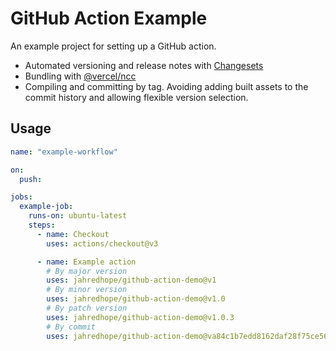 # GitHub Action Example

An example project for setting up a GitHub action.

- Automated versioning and release notes with [Changesets](https://github.com/changesets/changesets)
- Bundling with [@vercel/ncc](https://github.com/vercel/ncc)
- Compiling and committing by tag. Avoiding adding built assets to the commit history and allowing flexible version selection.

## Usage

```yaml
name: "example-workflow"

on:
  push:

jobs:
  example-job:
    runs-on: ubuntu-latest
    steps:
      - name: Checkout
        uses: actions/checkout@v3

      - name: Example action
        # By major version
        uses: jahredhope/github-action-demo@v1
        # By minor version
        uses: jahredhope/github-action-demo@v1.0
        # By patch version
        uses: jahredhope/github-action-demo@v1.0.3
        # By commit
        uses: jahredhope/github-action-demo@va84c1b7edd8162daf28f75ce56fd533465daa741
```
